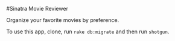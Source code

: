 #Sinatra Movie Reviewer

Organize your favorite movies by preference.

To use this app, clone, run `rake db:migrate` and then run `shotgun`.